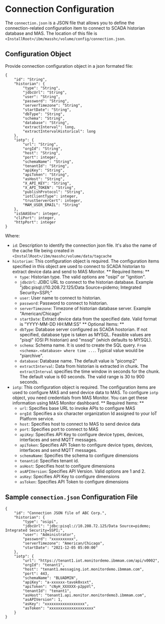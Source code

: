 # Connection Configuration

The `connection.json` is a JSON file that allows you to define the connection-related 
configuration item to connect to SCADA historian database and MAS. The location of this 
file is `<InstallRoot>/ibm/masshc/volume/config/connection.json`. 

## Configuration Object

Provide connection configuration object in a json formated file:

```
{
    "id": "String",
    "historian": {
        "type": "String",
        "jdbcUrl": "String",
        "user": "String",
        "password": "String",
        "serverTimezone": "String",
        "startDate": "String",
        "dbType": "String",
        "schema": "String",
        "database": "String",
        "extractInterval": long,
        "extractIntervalHistorical": long
    },
    "iotp": {
        "url": "String",
        "orgId": "String",
        "host": "String",
        "port": integer,
        "schemaName": "String",
        "tenantId": "String",
        "apiKey": "String",
        "apiToken": "String",
        "asHost": "String",
        "X_API_KEY": "String",
        "X_API_TOKEN": "String",
        "publishProtocol": "String",
        "iotClientType": integer,
        "trustServerCert": integer,
        "MAM_USER_EMAIL": "String"
    },
    "isSAASEnv": integer,
    "cliPort": integer,
    "httpPort": integer
}
```

Where:

* `id`: Description to identify the connection json file. It's also the name of the cache file being created in `<InstallRoot>/ibm/masshc/volume/data/tagcache`
* `historian`: This configuration object is required. The configuration items specified in this object are used
to connect to SCADA historian to extract device data and send to MAS Monitor.
    ** Required Items: **
    * `type`: Historian type. The valid options are "osipi" or "ignition".
    * `jdbcUrl`: JDBC URL to connect to the historian database. Example "jdbc:pisql://10.208.72.125/Data Source=pidemo; Integrated Security=SSPI;"
    * `user`: User name to connect to historian.
    * `password`: Password to connect to historian.
    * `serverTimezone`: Timezone of historian database server. Example "American/Chicago"
    * `startDate`: Extract device data from the specified date. Valid format is "YYYY-MM-DD HH:MM:SS"
    ** Optional Items: **
    * `dbType`: Database server configured as SCADA hostorian. If not specified, database type is taken as MYSQL. Feasible values are "pisql" (OSI PI historian) and "mssql" (which defaults to MYSQL). 
    * `schema`: Schema name. It is used to create the SQL query. `From <schema>.<database> where time ...`. Typical value would be "piarchive".
    * `database`: Database name. The default value is "picomp2"
    * `extractInterval`: Data from historian is extracted in chunk. The `extractInterval` specifies the time window in seconds for the chunk. The default value is 60 seconds. The valid range is 30 to 900 seconds.
* `iotp`: This configuration object is required. The configuration items are used to configure MAS and send device data to MAS. To configure `iotp` object, you need credentials from MAS Monitor. You can get these information using MAS Monitor dashboard.
    ** Required Items: **
    * `url`: Specifies base URL to invoke APIs to configure MAS
    * `orgId`: Specifies a six character organization Id assigned to your IoT Platform service.
    * `host`: Specifies host to connect to MAS to send device data
    * `port`: Specifies port to connect to MAS 
    * `apiKey`: Specifies API Key to configure device types, devices, interfaces and send MQTT messages.
    * `apiToken`: Specifies API Token to configure device types, devices, interfaces and send MQTT messages.
    * `schemaName`: Specifies the schema to configure dimensions
    * `tenantid`: Specifies tenant id.
    * `asHost`: Specifies host to configure dimensions
    * `asAPIVersion`: Specifies API Version. Valid options are 1 and 2.
    * `asKey`: Specifies API Key to configure dimensions
    * `asToken`: Specifies API Token to configure dimensions


## Sample `connection.json` Configuration File

```
{
    "id": "Connection JSON file of ABC Corp.",
    "historian": {
        "type": "osipi",
        "jdbcUrl": "jdbc:pisql://10.208.72.125/Data Source=pidemo; Integrated Security=SSPI;",
        "user": "Administrator",
        "password": "xxxxxxxxxx",
        "serverTimezone": "American/Chicago",
        "startDate": "2021-12-05 05:00:00"
    },
    "iotp": {
        "url": "https://tenant1.iot.monitordemo.ibmmam.com/api/v0002",
        "orgId": "tenant1",
        "host": "tenant1.messaging.iot.monitordemo.ibmmam.com",
        "port": 443,
        "schemaName": "BLUADMIN",
        "apiKey": "a-xxxxxx-tavok0xsxt",
        "apiToken": "cNyH_XXXXXX-p2ppVl",
        "tenantId": "tenant1",
        "asHost": "tenant1.api.monitor.monitordemo3.ibmmam.com",
        "asAPIVersion": 1,
        "asKey": "xxxxxxxxxxxxxxxxxx",
        "asToken": "xxxxxxxxxxxxxxxxxxxx"
    }
}
```

